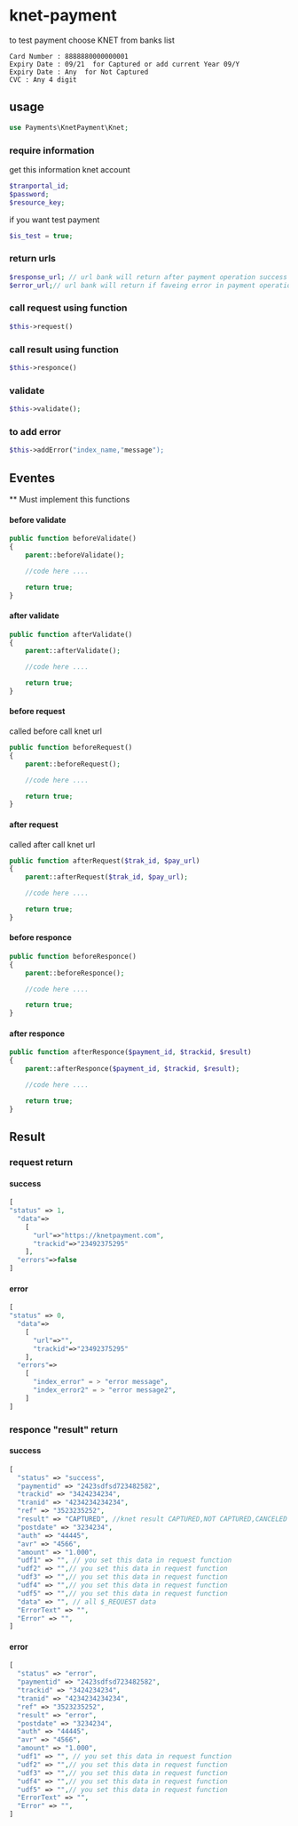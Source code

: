 # knet-payment


to test payment choose KNET from banks list
```text
Card Number : 8888880000000001
Expiry Date : 09/21  for Captured or add current Year 09/Y
Expiry Date : Any  for Not Captured
CVC : Any 4 digit
```

## usage
```php
use Payments\KnetPayment\Knet;
```
### require information
get this information knet account
```php
$tranportal_id;
$password;
$resource_key;
```
if you want test payment
```php
$is_test = true;
```
### return urls
```php
$response_url; // url bank will return after payment operation success
$error_url;// url bank will return if faveing error in payment operation
```

### call request using function
```php
$this->request()
```
### call result using function
```php
$this->responce()
```
### validate
```php
$this->validate();
```

### to add error
```php
$this->addError("index_name,"message");
```
## Eventes

** Must implement this functions

#### before validate
```php
public function beforeValidate()
{
    parent::beforeValidate();

    //code here ....

    return true;
}
```


#### after validate
```php
public function afterValidate()
{
    parent::afterValidate();

    //code here ....

    return true;
}
```

#### before request
called before call knet url 
```php
public function beforeRequest()
{
    parent::beforeRequest();

    //code here ....

    return true;
}
```

#### after request
called after call knet url 
```php
public function afterRequest($trak_id, $pay_url)
{
    parent::afterRequest($trak_id, $pay_url);

    //code here ....

    return true;
}
```

#### before responce
```php
public function beforeResponce()
{
    parent::beforeResponce();

    //code here ....

    return true;
}
```


#### after responce
```php
public function afterResponce($payment_id, $trackid, $result)
{
    parent::afterResponce($payment_id, $trackid, $result);

    //code here ....

    return true;
}
```

## Result

### request return

#### success
```php
[
"status" => 1,
  "data"=>
    [
      "url"=>"https://knetpayment.com",
      "trackid"=>"23492375295"
    ],
  "errors"=>false
]
```

#### error
```php
[
"status" => 0,
  "data"=>
    [
      "url"=>"",
      "trackid"=>"23492375295"
    ],
  "errors"=>
    [
      "index_error" = > "error message",
      "index_error2" = > "error message2",
    ]
]
```

### responce "result" return
#### success
```php
[
  "status" => "success",
  "paymentid" => "2423sdfsd723482582",
  "trackid" => "3424234234",
  "tranid" => "4234234234234",
  "ref" => "3523235252",
  "result" => "CAPTURED", //knet result CAPTURED,NOT CAPTURED,CANCELED ... ect
  "postdate" => "3234234",
  "auth" => "44445",
  "avr" => "4566",
  "amount" => "1.000",
  "udf1" => "", // you set this data in request function
  "udf2" => "",// you set this data in request function
  "udf3" => "",// you set this data in request function
  "udf4" => "",// you set this data in request function
  "udf5" => "",// you set this data in request function
  "data" => "", // all $_REQUEST data
  "ErrorText" => "",
  "Error" => "",
]
```

#### error

```php
[
  "status" => "error",
  "paymentid" => "2423sdfsd723482582",
  "trackid" => "3424234234",
  "tranid" => "4234234234234",
  "ref" => "3523235252",
  "result" => "error",
  "postdate" => "3234234",
  "auth" => "44445",
  "avr" => "4566",
  "amount" => "1.000",
  "udf1" => "", // you set this data in request function
  "udf2" => "",// you set this data in request function
  "udf3" => "",// you set this data in request function
  "udf4" => "",// you set this data in request function
  "udf5" => "",// you set this data in request function
  "ErrorText" => "",
  "Error" => "",
]
```


